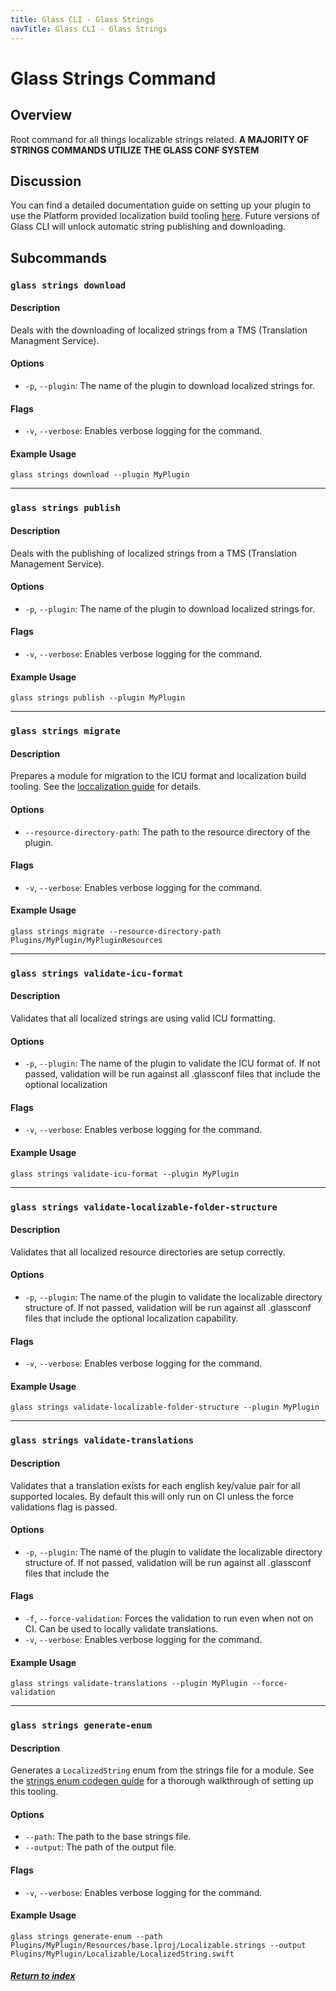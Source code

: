 ```yaml
---
title: Glass CLI - Glass Strings
navTitle: Glass CLI - Glass Strings
---
```


# **Glass Strings Command**

## **Overview**
Root command for all things localizable strings related. **A MAJORITY OF STRINGS COMMANDS UTILIZE THE GLASS CONF SYSTEM**

## **Discussion**
You can find a detailed documentation guide on setting up your plugin to use the Platform provided localization build tooling [here](../../Strings/index.md).
Future versions of Glass CLI will unlock automatic string publishing and downloading.

## **Subcommands**
### **`glass strings download`**
#### **Description**
Deals with the downloading of localized strings from a TMS (Translation Managment Service).
#### **Options**
-  `-p`, `--plugin`: The name of the plugin to download localized strings for.
#### **Flags**
-  `-v`, `--verbose`: Enables verbose logging for the command.
#### **Example Usage**
```
glass strings download --plugin MyPlugin
```

___
### **`glass strings publish`**
#### **Description**
Deals with the publishing of localized strings from a TMS (Translation Management Service).
#### **Options**
-  `-p`, `--plugin`: The name of the plugin to download localized strings for.
#### **Flags**
-  `-v`, `--verbose`: Enables verbose logging for the command.
#### **Example Usage**
```
glass strings publish --plugin MyPlugin
```

___
### **`glass strings migrate`**
#### **Description**
Prepares a module for migration to the ICU format and localization build tooling. See the [loccalization guide](../../Strings/index.md) for details.
#### **Options**
- `--resource-directory-path`: The path to the resource directory of the plugin.
#### **Flags**
-  `-v`, `--verbose`: Enables verbose logging for the command.
#### **Example Usage**
```
glass strings migrate --resource-directory-path Plugins/MyPlugin/MyPluginResources
```

___
### **`glass strings validate-icu-format`**
#### **Description**
Validates that all localized strings are using valid ICU formatting.
#### **Options**
-  `-p`, `--plugin`: The name of the plugin to validate the ICU format of. If not passed, validation will be run against all .glassconf files that include the optional localization 
#### **Flags**
-  `-v`, `--verbose`: Enables verbose logging for the command.
#### **Example Usage**
```
glass strings validate-icu-format --plugin MyPlugin
```

___
### **`glass strings validate-localizable-folder-structure`**
#### **Description**
Validates that all localized resource directories are setup correctly.
#### **Options**
-  `-p`, `--plugin`: The name of the plugin to validate the localizable directory structure of. If not passed, validation will be run against all .glassconf files that include the optional localization capability.
#### **Flags**
-  `-v`, `--verbose`: Enables verbose logging for the command.
#### **Example Usage**
```
glass strings validate-localizable-folder-structure --plugin MyPlugin
```

___
### **`glass strings validate-translations`**
#### **Description**
Validates that a translation exists for each english key/value pair for all supported locales. By default this will only run on CI unless the force validations flag is passed.
#### **Options**
-  `-p`, `--plugin`: The name of the plugin to validate the localizable directory structure of. If not passed, validation will be run against all .glassconf files that include the 
#### **Flags**
-  `-f`, `--force-validation`: Forces the validation to run even when not on CI. Can be used to locally validate translations.
-  `-v`, `--verbose`: Enables verbose logging for the command.
#### **Example Usage**
```
glass strings validate-translations --plugin MyPlugin --force-validation
```

___
### **`glass strings generate-enum`**
#### **Description**
Generates a `LocalizedString` enum from the strings file for a module. See the [strings enum codegen guide](../../Strings/strings-enum-codegen.md) for a thorough walkthrough of setting up this tooling.
#### **Options**
- `--path`: The path to the base strings file.
- `--output`: The path of the output file.
#### **Flags**
-  `-v`, `--verbose`: Enables verbose logging for the command.
#### **Example Usage**
```
glass strings generate-enum --path Plugins/MyPlugin/Resources/base.lproj/Localizable.strings --output Plugins/MyPlugin/Localizable/LocalizedString.swift
```

##### [Return to index](../index.md)










